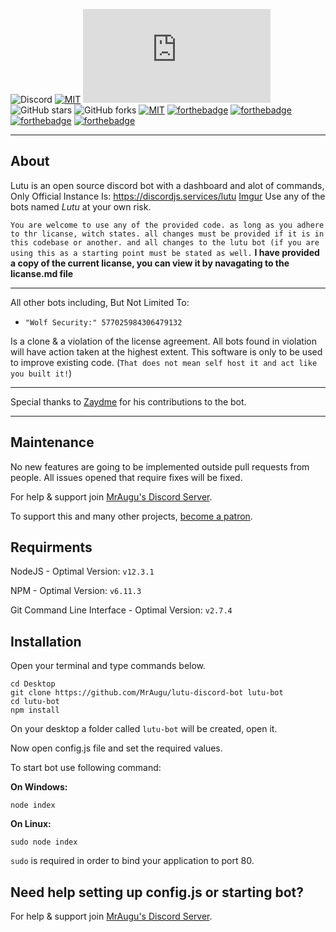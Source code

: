 ![Discord](https://img.shields.io/discord/523521672829992970?color=%237289da&label=Discord&style=for-the-badge)
[![MIT](https://img.shields.io/github/license/mashape/apistatus.svg?style=for-the-badge)](https://github.com/MrAugu/lutu-disacord-bot/blob/master/LICENSE)
![node](https://img.shields.io/node/v/discord.js?style=for-the-badge)
![GitHub stars](https://img.shields.io/github/stars/MrAugu/lutu-discord-bot?style=for-the-badge)
![GitHub forks](https://img.shields.io/github/forks/MrAugu/lutu-discord-bot?style=for-the-badge)
[![MIT](https://img.shields.io/badge/not%20made%20with-python-blue.svg?style=for-the-badge)](#ye)
[![forthebadge](https://forthebadge.com/images/badges/built-by-developers.svg)](https://forthebadge.com)
[![forthebadge](https://forthebadge.com/images/badges/powered-by-electricity.svg)](https://forthebadge.com)
[![forthebadge](https://forthebadge.com/images/badges/built-with-love.svg)](https://forthebadge.com)
[![forthebadge](https://forthebadge.com/images/badges/for-you.svg)](https://forthebadge.com)


---

## About
Lutu is an open source discord bot with a dashboard and alot of commands, Only Official Instance Is: https://discordjs.services/lutu [Imgur](https://imgur.com/oSbf5xQ) 
Use any of the bots named *Lutu* at your own risk.

`You are welcome to use any of the provided code. as long as you adhere to thr licanse, witch states. all changes must be provided if it is in this codebase or another. and all changes to the lutu bot (if you are using this as a starting point must be stated as well.` __I have provided a copy of the current licanse, you can view it by navagating to the licanse.md file__


---

All other bots including, But Not Limited To: 

* `"Wolf Security:" 577025984306479132` 

Is a clone & a violation of the license agreement. All bots found in violation will have action taken at the highest extent. This software is only to be used to improve existing code. (`That does not mean self host it and act like you built it!`)

---

Special thanks to [Zaydme](https://github.com/Zaydme) for his contributions to the bot.

---

## Maintenance
No new features are going to be implemented outside pull requests from people. All issues opened that require fixes will be fixed.

For help & support join [MrAugu's Discord Server](https://discord.gg/rk7cVyk).

To support this and many other projects, [become a patron](https://www.patreon.com/mraugu).

## Requirments
NodeJS - Optimal Version: `v12.3.1`

NPM - Optimal Version: `v6.11.3`

Git Command Line Interface - Optimal Version: `v2.7.4`

## Installation
Open your terminal and type commands below.
```
cd Desktop
git clone https://github.com/MrAugu/lutu-discord-bot lutu-bot
cd lutu-bot
npm install
```
On your desktop a folder called `lutu-bot` will be created, open it.

Now open config.js file and set the required values.

To start bot use following command:

**On Windows:**
```
node index
```
**On Linux:**
```
sudo node index
```
`sudo` is required in order to bind your application to port 80.

## Need help setting up config.js or starting bot?
For help & support join [MrAugu's Discord Server](https://discord.gg/).
